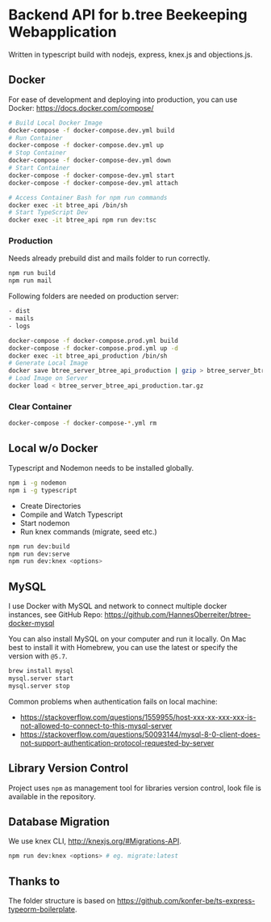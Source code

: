 # Backend API for b.tree Beekeeping Webapplication

Written in typescript build with nodejs, express, knex.js and objections.js.

## Docker

For ease of development and deploying into production, you can use Docker: <https://docs.docker.com/compose/>

```bash
# Build Local Docker Image
docker-compose -f docker-compose.dev.yml build
# Run Container
docker-compose -f docker-compose.dev.yml up
# Stop Container 
docker-compose -f docker-compose-dev.yml down
# Start Container
docker-compose -f docker-compose-dev.yml start
docker-compose -f docker-compose-dev.yml attach

# Access Container Bash for npm run commands
docker exec -it btree_api /bin/sh
# Start TypeScript Dev
docker exec -it btree_api npm run dev:tsc
```

### Production

Needs already prebuild dist and mails folder to run correctly.

```bash
npm run build
npm run mail
```

Following folders are needed on production server:

```bash
- dist
- mails
- logs
```

```bash
docker-compose -f docker-compose.prod.yml build
docker-compose -f docker-compose.prod.yml up -d
docker exec -it btree_api_production /bin/sh
# Generate Local Image
docker save btree_server_btree_api_production | gzip > btree_server_btree_api_production.tar.gz
# Load Image on Server
docker load < btree_server_btree_api_production.tar.gz
```

### Clear Container

```bash
docker-compose -f docker-compose-*.yml rm
```

## Local w/o Docker

Typescript and Nodemon needs to be installed globally.

```bash
npm i -g nodemon
npm i -g typescript
```

- Create Directories
- Compile and Watch Typescript
- Start nodemon
- Run knex commands (migrate, seed etc.)

```bash
npm run dev:build 
npm run dev:serve
npm run dev:knex <options>
```

## MySQL

I use Docker with MySQL and network to connect multiple docker instances, see GitHub Repo: <https://github.com/HannesOberreiter/btree-docker-mysql>

You can also install MySQL on your computer and run it locally. On Mac best to install it with Homebrew, you can use the latest or specify the version with `@5.7`.

```bash
brew install mysql
mysql.server start
mysql.server stop
```

Common problems when authentication fails on local machine:

- <https://stackoverflow.com/questions/1559955/host-xxx-xx-xxx-xxx-is-not-allowed-to-connect-to-this-mysql-server>
- <https://stackoverflow.com/questions/50093144/mysql-8-0-client-does-not-support-authentication-protocol-requested-by-server>

## Library Version Control

Project uses `npm` as management tool for libraries version control, look file is available in the repository.

## Database Migration

We use knex CLI, <http://knexjs.org/#Migrations-API>.

```bash
npm run dev:knex <options> # eg. migrate:latest
```

## Thanks to

The folder structure is based on <https://github.com/konfer-be/ts-express-typeorm-boilerplate>.
